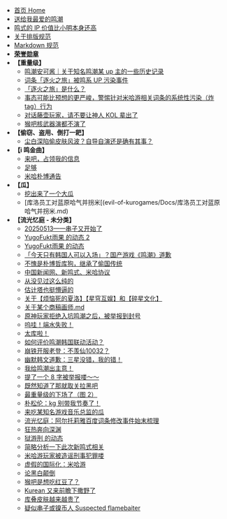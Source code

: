 - [首页 Home](README.md)
- [送给我最爱的鸣潮](evil-of-kurogames/Docs/送给我最爱的鸣潮.md)
- [鸣式的 IP 价值比小明本身还高](鸣式的%20IP%20价值比小明本身还高.md)
- [关于排版规范](关于排版规范.md)
- [Markdown 规范](Markdown.md)
- **[荣誉勋章](evil-of-kurogames/Docs/荣誉勋章.md)**
- **【重量级】**
  - [鸣潮安可酱｜关于知名鸣潮某 up 主的一些历史记录](evil-of-kurogames/Docs/鸣潮安可酱｜关于知名鸣潮某%20up%20主的一些历史记录.md)
  - [词条「逐火之旅」被鸣系 UP 污染事件](evil-of-kurogames/Docs/词条「逐火之旅」被污染事件.md)
  - [「逐火之旅」是什么？](evil-of-kurogames/Docs/「逐火之旅」是什么？.md)
  - [事态可能比预想的更严峻，警惕针对米哈游相关词条的系统性污染（炸 tag）行为](evil-of-kurogames/Docs/事态可能比预想的更严峻，警惕针对米哈游相关词条的系统性污染（炸%20tag）行为.md)
  - [对话藤壶玩家，请不要让神人 KOL 辈出了](evil-of-kurogames/Docs/对话藤壶玩家，请不要让神人%20KOL%20辈出了.md)
  - [猴吧核武器演都不演了](evil-of-kurogames/Docs/猴吧核武器演都不演了.md)
- **【偷窃、盗用、倒打一耙】**
  - [尘白深陷偷皮肤风波？自导自演还是确有其事？](evil-of-kurogames/Docs/尘白深陷偷皮肤风波？自导自演还是确有其事？.md)
- **【i 鸣金曲】**
  - [来吧，占领我的信息](evil-of-kurogames/Docs/【i%20鸣金曲】来吧，占领我的信息.md)
  - [足够](evil-of-kurogames/Docs/【i%20鸣金曲】足够.md)
  - [米哈朴博通告](evil-of-kurogames/Docs/【i%20鸣金曲】米哈朴博通告.md)
- **【瓜】**
  - [挖出来了一个大瓜](evil-of-kurogames/Docs/挖出来了一个大瓜.md)
  - [库洛员工对蓝原哈气并拐米[(evil-of-kurogames/Docs/库洛员工对蓝原哈气并拐米.md)
- **【流光忆庭 - 未分类】**
  - [20250513——串子又开始了](evil-of-kurogames/Docs/20250513%20串子又开始了.md)
  - [YugoFukt雨果 的动态 2](evil-of-kurogames/Docs/YugoFukt雨果%20的动态%202.md)
  - [YugoFukt雨果 的动态](evil-of-kurogames/Docs/YugoFukt雨果%20的动态.md)
  - [「今天只有韩国人可以入场」？国产游戏《鸣潮》道歉](evil-of-kurogames/Docs/「今天只有韩国人可以入场」？国产游戏《鸣潮》道歉.md)
  - [不愧是朴博哲库狗，继承了偷国传统](evil-of-kurogames/Docs/不愧是朴博哲库狗，继承了偷国传统.md)
  - [中国新闻网、新鸣式、米哈协议](evil-of-kurogames/Docs/中国新闻网、新鸣式、米哈协议.md)
  - [从没见过这么纯的](evil-of-kurogames/Docs/从没见过这么纯的.md)
  - [估计塔也挺懵逼的](evil-of-kurogames/Docs/估计塔也挺懵逼的.md)
  - [关于【烦恼死的夏洛】【星穹互娱】和【碎星文化】](evil-of-kurogames/Docs/关于【烦恼死的夏洛】【星穹互娱】和【碎星文化】.md)
  - [关于某个商稿画师.md](evil-of-kurogames/Docs/关于某个商稿画师.md)
  - [原神玩家拒绝入坑鸣潮之后，被举报到封号](evil-of-kurogames/Docs/原神玩家拒绝入坑鸣潮之后，被举报到封号.md)
  - [呜哇！端水失败！](evil-of-kurogames/Docs/呜哇！端水失败！.md)
  - [太库啦！](evil-of-kurogames/Docs/太库啦！.md)
  - [如何评价鸣潮韩国联动活动？](evil-of-kurogames/Docs/如何评价鸣潮韩国联动活动？.md)
  - [崩铁开服老登：不羡仙10032？](evil-of-kurogames/Docs/崩铁开服老登：不羡仙10032？.md)
  - [幽默韩文道歉：三星没错，我的错！](evil-of-kurogames/Docs/幽默韩文道歉：三星没错，我的错！.md)
  - [我给鸣潮出主意！](evil-of-kurogames/Docs/我给鸣潮出主意！.md)
  - [提了一个 8 字被举报喽～～](evil-of-kurogames/Docs/提了一个%208%20字被举报喽～～.md)
  - [既然知道了那就取关拉黑吧](evil-of-kurogames/Docs/既然知道了那就取关拉黑吧.md)
  - [最重量级的下场了（图 2）](evil-of-kurogames/Docs/最重量级的下场了（图%202）.md)
  - [朴松伦：kg 别带我节奏了！](evil-of-kurogames/Docs/朴松伦：kg%20别带我节奏了！.md)
  - [来吃某知名游戏音乐总监的瓜](evil-of-kurogames/Docs/来吃某知名游戏音乐总监的瓜.md)
  - [流光忆庭：阿尔托莉雅百度词条修改事件始末梳理](evil-of-kurogames/Docs/流光忆庭：阿尔托莉雅百度词条修改事件始末梳理.md)
  - [狂热奔向深渊](evil-of-kurogames/Docs/狂热奔向深渊.md)
  - [狱游刑 的动态](evil-of-kurogames/Docs/狱游刑%20的动态.md)
  - [简略分析一下此次新鸣式相关](evil-of-kurogames/Docs/简略分析一下此次新鸣式相关.md)
  - [米哈游玩家被造谣刑事犯罪喽](evil-of-kurogames/Docs/米哈游玩家被造谣刑事犯罪喽.md)
  - [虚假的国际化：米哈游](evil-of-kurogames/Docs/虚假的国际化：米哈游.md)
  - [论黑白颠倒](evil-of-kurogames/Docs/论黑白颠倒.md)
  - [猴吧是想吃红豆了？](evil-of-kurogames/Docs/猴吧是想吃红豆了？.md)
  - [Kurean 又来前瞻下撒野了](evil-of-kurogames/Docs/Kurean%20又来前瞻下撒野了.md)
  - [库叠皮肤越来越贵了](evil-of-kurogames/Docs/库叠皮肤越来越贵了.md)
  - [疑似串子或镍币人 Suspected flamebaiter](evil-of-kurogames/Docs/疑似串子或镍币人%20Suspected%20flamebaiter.md)
